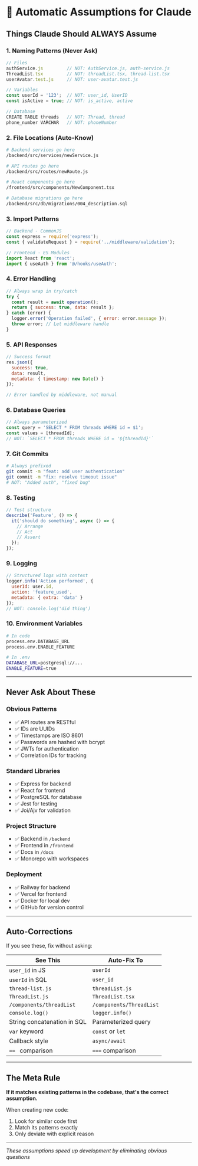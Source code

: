 # 🤖 Automatic Assumptions for Claude

## Things Claude Should ALWAYS Assume

### 1. Naming Patterns (Never Ask)
```javascript
// Files
authService.js         // NOT: AuthService.js, auth-service.js
ThreadList.tsx         // NOT: threadList.tsx, thread-list.tsx
userAvatar.test.js     // NOT: user-avatar.test.js

// Variables  
const userId = '123';  // NOT: user_id, UserID
const isActive = true; // NOT: is_active, active

// Database
CREATE TABLE threads   // NOT: Thread, thread
phone_number VARCHAR   // NOT: phoneNumber
```

### 2. File Locations (Auto-Know)
```bash
# Backend services go here
/backend/src/services/newService.js

# API routes go here  
/backend/src/routes/newRoute.js

# React components go here
/frontend/src/components/NewComponent.tsx

# Database migrations go here
/backend/src/db/migrations/004_description.sql
```

### 3. Import Patterns
```javascript
// Backend - CommonJS
const express = require('express');
const { validateRequest } = require('../middleware/validation');

// Frontend - ES Modules
import React from 'react';
import { useAuth } from '@/hooks/useAuth';
```

### 4. Error Handling
```javascript
// Always wrap in try/catch
try {
  const result = await operation();
  return { success: true, data: result };
} catch (error) {
  logger.error('Operation failed', { error: error.message });
  throw error; // Let middleware handle
}
```

### 5. API Responses
```javascript
// Success format
res.json({
  success: true,
  data: result,
  metadata: { timestamp: new Date() }
});

// Error handled by middleware, not manual
```

### 6. Database Queries
```javascript
// Always parameterized
const query = 'SELECT * FROM threads WHERE id = $1';
const values = [threadId];
// NOT: `SELECT * FROM threads WHERE id = '${threadId}'`
```

### 7. Git Commits
```bash
# Always prefixed
git commit -m "feat: add user authentication"
git commit -m "fix: resolve timeout issue"
# NOT: "Added auth", "fixed bug"
```

### 8. Testing
```javascript
// Test structure
describe('Feature', () => {
  it('should do something', async () => {
    // Arrange
    // Act  
    // Assert
  });
});
```

### 9. Logging
```javascript
// Structured logs with context
logger.info('Action performed', {
  userId: user.id,
  action: 'feature_used',
  metadata: { extra: 'data' }
});
// NOT: console.log('did thing')
```

### 10. Environment Variables
```bash
# In code
process.env.DATABASE_URL
process.env.ENABLE_FEATURE

# In .env
DATABASE_URL=postgresql://...
ENABLE_FEATURE=true
```

---

## Never Ask About These

### Obvious Patterns
- ✅ API routes are RESTful
- ✅ IDs are UUIDs
- ✅ Timestamps are ISO 8601
- ✅ Passwords are hashed with bcrypt
- ✅ JWTs for authentication
- ✅ Correlation IDs for tracking

### Standard Libraries
- ✅ Express for backend
- ✅ React for frontend
- ✅ PostgreSQL for database
- ✅ Jest for testing
- ✅ Joi/Ajv for validation

### Project Structure
- ✅ Backend in `/backend`
- ✅ Frontend in `/frontend`
- ✅ Docs in `/docs`
- ✅ Monorepo with workspaces

### Deployment
- ✅ Railway for backend
- ✅ Vercel for frontend
- ✅ Docker for local dev
- ✅ GitHub for version control

---

## Auto-Corrections

If you see these, fix without asking:

| See This | Auto-Fix To |
|----------|-------------|
| `user_id` in JS | `userId` |
| `userId` in SQL | `user_id` |
| `thread-list.js` | `threadList.js` |
| `ThreadList.js` | `ThreadList.tsx` |
| `/components/threadList` | `/components/ThreadList` |
| `console.log()` | `logger.info()` |
| String concatenation in SQL | Parameterized query |
| `var` keyword | `const` or `let` |
| Callback style | `async/await` |
| `== ` comparison | `===` comparison |

---

## The Meta Rule

**If it matches existing patterns in the codebase, that's the correct assumption.**

When creating new code:
1. Look for similar code first
2. Match its patterns exactly
3. Only deviate with explicit reason

---
*These assumptions speed up development by eliminating obvious questions*